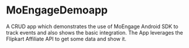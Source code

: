 # MoEngageDemoapp
A CRUD app which demonstrates the use of MoEngage Android SDK to track events and also shows the basic integration. The App leverages the Flipkart Affiliate API to get some data and show it.

